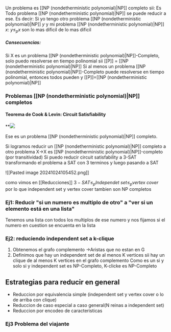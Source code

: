 Un problema es [[NP (nondetherministic polynomial)|NP]] completo sii:
Es 
Todo problema [[NP (nondetherministic polynomial)|NP]] se puede reducir a ese. Es decir: Si yo tengo otro problema [[NP (nondetherministic polynomial)|NP]] $y$ y mi problema [[NP (nondetherministic polynomial)|NP]] $x$: $y\leq_{p}x$
son lo mas dificil de lo mas dificil

##### Consecuencias: 
Si X es un problema [[NP (nondetherministic polynomial)|NP]]-Completo, solo puedo resolverse en tiempo polinomial sii [[P]] = [[NP (nondetherministic polynomial)|NP]] 
Si al menos un problema [[NP (nondetherministic polynomial)|NP]]-Completo puede resolverse en tiempo polinomial, entonces todos pueden y [[P]]=[[NP (nondetherministic polynomial)|NP]]



### Problemas [[NP (nondetherministic polynomial)|NP]] completos
#### Teorema de Cook & Levin: Circuit Satisfiability 

**![](https://lh7-rt.googleusercontent.com/slidesz/AGV_vUfGOJvAdFpiIYGKUngmron3TZdQALAKQaXdp8Hz-stiCtOcvdq55hsOrtg4xaORV_OjeM91iIjd_7nfgZCRD_2bjGrb5UPhxJ7iK-wUU1i6jtFwvRVzhvKugbTTP6FWEbiEzuKwWdvscf495q6VrzSh8SJh99L3=s2048?key=ddV7CqlIamrZHzGhNajamQ)

Ese es un problema [[NP (nondetherministic polynomial)|NP]] completo.

Si logramos reducir un [[NP (nondetherministic polynomial)|NP]] completo a otro problema X->X es [[NP (nondetherministic polynomial)|NP]]-completo (por transitividad)
Si puedo reducir circuit satisfability a 3-SAT transformando el problema a SAT con 3 terminos y luego pasando a SAT

![[Pasted image 20241024105452.png]]

como vimos en [[Reducciones]] $3-SAT \leq_{p} Independet \ set \leq_{p} vertex \ cover$ por lo que independent set y vertex cover tambien son NP completos 


### Ej1: Reducir "si un numero es multiplo de otro" a "ver si un elemento está en una lista"
Tenemos una lista con todos los multiplos de ese numero y nos fijamos si el numero en cuestion se encuenta en la lista


### Ej2: reduciendo independent set a k-clique
1. Obtenemos el grafo complemento ->Aristas que no estan en G 
2. Definimos que hay un independent set de al menos K vertices sii hay un clique de al menos K vertices en el grafo complemento
Como es un si y solo si y independent set es NP-Completo, K-clicke es NP-Completo


## Estrategias para reducir en general 
- Reduccion por equivalencia simple (independent set y vertex cover o lo de arriba con clique)
- Reduccion de caso especial a caso general(N reinas a independent set)
- Reduccion por encodeo de caracteristicas


### Ej3 Problema del viajante 